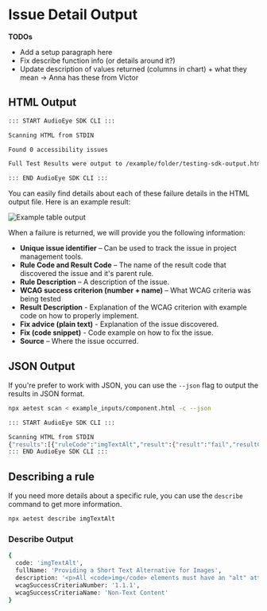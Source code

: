 # Issue Detail Output

**TODOs**
- Add a setup paragraph here
- Fix describe function info (or details around it?)
- Update description of values returned (columns in chart) + what they mean -> Anna has these from Victor

## HTML Output

```bash
::: START AudioEye SDK CLI :::

Scanning HTML from STDIN

Found 0 accessibility issues

Full Test Results were output to /example/folder/testing-sdk-output.html

::: END AudioEye SDK CLI :::
```
You can easily find details about each of these failure details in the HTML output file. Here is an example result:

![Example table output](/html-output-table.png)

When a failure is returned, we will provide you the following information:

- **Unique issue identifier** – Can be used to track the issue in project management tools.
- **Rule Code and Result Code** – The name of the result code that discovered the issue and it's parent rule.
- **Rule Description** – A description of the issue.
- **WCAG success criterion (number + name)** – What WCAG criteria was being tested
- **Result Description** - Explanation of the WCAG criterion with example code on how to properly implement.
- **Fix advice (plain text)** - Explanation of the issue discovered.
- **Fix (code snippet)** - Code example on how to fix the issue.
- **Source** – Where the issue occurred.



## JSON Output

If you're prefer to work with JSON, you can use the `--json` flag to output the results in JSON format.

```bash
npx aetest scan < example_inputs/component.html -c --json
```

```bash
::: START AudioEye SDK CLI :::

Scanning HTML from STDIN
{"results":[{"ruleCode":"imgTextAlt","result":{"result":"fail","resultCode":"imgTextAltNotFound"},"ruleResultData":{"title":"Image isn't labelled or marked as decorative","description":"Every image needs to inform assistive tools how to handle it. If it's a meaningful image, it needs to have a text description. If it's decorative or not informative, it needs to be marked so assistive tools can skip over it. If an image doesn't have either, it's not clear what the image is for or how to handle it. Assistive tools may skip over the image or give it a generic label that people won't understand.","sourceFixGuidance":"If the image is meaningful, add a descriptive label to the linked image. The label should describe the purpose of the image and any important visual details.\n\nFor images using the `<img>` element, use the `alt` attribute:\n\n```\n<a href=\"contact.html\">\n  <img src=\"contact.png\" alt=\"Contact us\">\n</a>\n```\nFor images using the `<svg>` element, use the `aria-label` attribute:\n\n```\n<a href=\"contact.html\">\n  <svg aria-label=\"Contact us\">…</svg>\n</a>\n```\n\nIf the image is not informative or redundant with adjacent text, mark the image as decorative.\n\nFor images using the `<img>` element, use `alt=\"\"`:\n\n```\n<a href=\"contact.html\">\n  <img src=\"contact.png\" alt=\"\">\n  Contact us\n</a>\n```\nFor images using the `<svg>` element, use `aria-hidden=\"true\"`:\n\n```\n<a href=\"contact.html\">\n  <svg aria-hidden=\"true\">…</svg>\n  Contact us\n</a>\n```","classification":"FAILED_HIGH_RISK","userImpactScore":3,"toolCoverage":false,"fixAtSource":false,"primaryBeneficiary":"Visual","secondaryBeneficiary":"Cognitive"},"source":"<img src=\"../assets/velvet.jpg\">"},{"ruleCode":"imgTextAlt","result":{"result":"fail","resultCode":"imgTextAltNotFound"},"ruleResultData":{"title":"Image isn't labelled or marked as decorative","description":"Every image needs to inform assistive tools how to handle it. If it's a meaningful image, it needs to have a text description. If it's decorative or not informative, it needs to be marked so assistive tools can skip over it. If an image doesn't have either, it's not clear what the image is for or how to handle it. Assistive tools may skip over the image or give it a generic label that people won't understand.","sourceFixGuidance":"If the image is meaningful, add a descriptive label to the linked image. The label should describe the purpose of the image and any important visual details.\n\nFor images using the `<img>` element, use the `alt` attribute:\n\n```\n<a href=\"contact.html\">\n  <img src=\"contact.png\" alt=\"Contact us\">\n</a>\n```\nFor images using the `<svg>` element, use the `aria-label` attribute:\n\n```\n<a href=\"contact.html\">\n  <svg aria-label=\"Contact us\">…</svg>\n</a>\n```\n\nIf the image is not informative or redundant with adjacent text, mark the image as decorative.\n\nFor images using the `<img>` element, use `alt=\"\"`:\n\n```\n<a href=\"contact.html\">\n  <img src=\"contact.png\" alt=\"\">\n  Contact us\n</a>\n```\nFor images using the `<svg>` element, use `aria-hidden=\"true\"`:\n\n```\n<a href=\"contact.html\">\n  <svg aria-hidden=\"true\">…</svg>\n  Contact us\n</a>\n```","classification":"FAILED_HIGH_RISK","userImpactScore":3,"toolCoverage":false,"fixAtSource":false,"primaryBeneficiary":"Visual","secondaryBeneficiary":"Cognitive"},"source":"<img src=\"../assets/stitching.jpg\">"},{"ruleCode":"imgTextAlt","result":{"result":"fail","resultCode":"imgTextAltNotFound"},"ruleResultData":{"title":"Image isn't labelled or marked as decorative","description":"Every image needs to inform assistive tools how to handle it. If it's a meaningful image, it needs to have a text description. If it's decorative or not informative, it needs to be marked so assistive tools can skip over it. If an image doesn't have either, it's not clear what the image is for or how to handle it. Assistive tools may skip over the image or give it a generic label that people won't understand.","sourceFixGuidance":"If the image is meaningful, add a descriptive label to the linked image. The label should describe the purpose of the image and any important visual details.\n\nFor images using the `<img>` element, use the `alt` attribute:\n\n```\n<a href=\"contact.html\">\n  <img src=\"contact.png\" alt=\"Contact us\">\n</a>\n```\nFor images using the `<svg>` element, use the `aria-label` attribute:\n\n```\n<a href=\"contact.html\">\n  <svg aria-label=\"Contact us\">…</svg>\n</a>\n```\n\nIf the image is not informative or redundant with adjacent text, mark the image as decorative.\n\nFor images using the `<img>` element, use `alt=\"\"`:\n\n```\n<a href=\"contact.html\">\n  <img src=\"contact.png\" alt=\"\">\n  Contact us\n</a>\n```\nFor images using the `<svg>` element, use `aria-hidden=\"true\"`:\n\n```\n<a href=\"contact.html\">\n  <svg aria-hidden=\"true\">…</svg>\n  Contact us\n</a>\n```","classification":"FAILED_HIGH_RISK","userImpactScore":3,"toolCoverage":false,"fixAtSource":false,"primaryBeneficiary":"Visual","secondaryBeneficiary":"Cognitive"},"source":"<img src=\"../assets/storage.jpg\">"}]}
::: END AudioEye SDK CLI :::
```


## Describing a rule
If you need more details about a specific rule, you can use the `describe` command to get more information.

```bash
npx aetest describe imgTextAlt
```

### Describe Output

```bash
{
  code: 'imgTextAlt',
  fullName: 'Providing a Short Text Alternative for Images',
  description: '<p>All <code>img</code> elements must have an "alt" attribute to identify and describe visual information conveyed. Decorative or non-informational images may have an empty "alt" so that Screen Readers can skip or ignore them, but the attribute must still be present.</p><h4>Sample Code</h4><pre>&lt;img src="picture.jpg" alt="A meaningful alt tag for this image."&gt;</pre>',
  wcagSuccessCriteriaNumber: '1.1.1',
  wcagSuccessCriteriaName: 'Non-Text Content'
}
```
